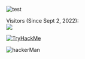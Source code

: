 ![test](https://github-readme-stats.vercel.app/api?username=aherd2985&show_icons=true&hide_border=false&theme=tokyonight&count_private=true&include_all_commits=true)

<p align="left"> 
  Visitors (Since Sept 2, 2022):<br>
  <img src="https://profile-counter.glitch.me/aherd2985/count.svg" />
</p>

<p align="left"> 
  <a href="https://tryhackme.com/p/technoHerder"><img src="https://tryhackme-badges.s3.amazonaws.com/technoHerder.png" alt="TryHackMe" /></a>
</p>

<p align="left"> 
  <img src="https://thumbs.gfycat.com/BasicOrganicBlackrussianterrier-size_restricted.gif" alt="hackerMan" />
</p>
